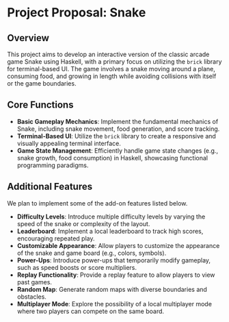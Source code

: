 # Project Proposal: Snake
## Overview

This project aims to develop an interactive version of the classic arcade game Snake using Haskell, with a primary focus on utilizing the `brick` library for terminal-based UI. The game involves a snake moving around a plane, consuming food, and growing in length while avoiding collisions with itself or the game boundaries.

## Core Functions

* **Basic Gameplay Mechanics**: Implement the fundamental mechanics of Snake, including snake movement, food generation, and score tracking.
* **Terminal-Based UI**: Utilize the `brick` library to create a responsive and visually appealing terminal interface.
* **Game State Management**: Efficiently handle game state changes (e.g., snake growth, food consumption) in Haskell, showcasing functional programming paradigms.

## Additional Features

We plan to implement some of the add-on features listed below.

* **Difficulty Levels**: Introduce multiple difficulty levels by varying the speed of the snake or complexity of the layout.
* **Leaderboard**: Implement a local leaderboard to track high scores, encouraging repeated play.
* **Customizable Appearance**: Allow players to customize the appearance of the snake and game board (e.g., colors, symbols).
* **Power-Ups**: Introduce power-ups that temporarily modify gameplay, such as speed boosts or score multipliers.
* **Replay Functionality**: Provide a replay feature to allow players to view past games.
* **Random Map**: Generate random maps with diverse boundaries and obstacles.
* **Multiplayer Mode**: Explore the possibility of a local multiplayer mode where two players can compete on the same board.
